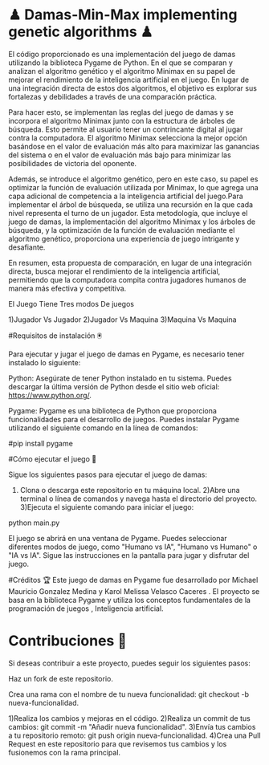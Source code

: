 # ♟ Damas-Min-Max implementing genetic algorithms ♟

El código proporcionado es una implementación del juego de damas utilizando la biblioteca Pygame de Python. En el que se comparan y analizan el algoritmo genético y el algoritmo Minimax en su papel de mejorar el rendimiento de la inteligencia artificial en el juego. En lugar de una integración directa de estos dos algoritmos, el objetivo es explorar sus fortalezas y debilidades a través de una comparación práctica.

Para hacer esto, se implementan las reglas del juego de damas y se incorpora el algoritmo Minimax junto con la estructura de árboles de búsqueda. Esto permite al usuario tener un contrincante digital al jugar contra la computadora. El algoritmo Minimax selecciona la mejor opción basándose en el valor de evaluación más alto para maximizar las ganancias del sistema o en el valor de evaluación más bajo para minimizar las posibilidades de victoria del oponente.

Además, se introduce el algoritmo genético, pero en este caso, su papel es optimizar la función de evaluación utilizada por Minimax, lo que agrega una capa adicional de competencia a la inteligencia artificial del juego.Para implementar el árbol de búsqueda, se utiliza una recursión en la que cada nivel representa el turno de un jugador. Esta metodología, que incluye el juego de damas, la implementación del algoritmo Minimax y los árboles de búsqueda, y la optimización de la función de evaluación mediante el algoritmo genético, proporciona una experiencia de juego intrigante y desafiante.

En resumen, esta propuesta de comparación, en lugar de una integración directa, busca mejorar el rendimiento de la inteligencia artificial, permitiendo que la computadora compita contra jugadores humanos de manera más efectiva y competitiva.

El Juego Tiene Tres modos De juegos 

1)Jugador Vs Jugador 
2)Jugador Vs Maquina
3)Maquina Vs Maquina 

#Requisitos de instalación 🖲

Para ejecutar y jugar el juego de damas en Pygame, es necesario tener instalado lo siguiente:

Python: Asegúrate de tener Python instalado en tu sistema. Puedes descargar la última versión de Python desde el sitio web oficial: https://www.python.org/.

Pygame: Pygame es una biblioteca de Python que proporciona funcionalidades para el desarrollo de juegos. Puedes instalar Pygame utilizando el siguiente comando en la línea de comandos:

#pip install pygame


#Cómo ejecutar el juego 🤼 

Sigue los siguientes pasos para ejecutar el juego de damas:

1) Clona o descarga este repositorio en tu máquina local.
2)Abre una terminal o línea de comandos y navega hasta el directorio del proyecto.
3)Ejecuta el siguiente comando para iniciar el juego:

python main.py

El juego se abrirá en una ventana de Pygame. Puedes seleccionar diferentes modos de juego, como "Humano vs IA", "Humano vs Humano" o "IA vs IA". Sigue las instrucciones en la pantalla para jugar y disfrutar del juego.

#Créditos 🏆
Este juego de damas en Pygame fue desarrollado por Michael Mauricio Gonzalez Medina y Karol Melissa Velasco Caceres . El proyecto se basa en la biblioteca Pygame y utiliza los conceptos fundamentales de la programación de juegos , Inteligencia artificial.

# Contribuciones  🥇 
Si deseas contribuir a este proyecto, puedes seguir los siguientes pasos:

Haz un fork de este repositorio.

Crea una rama con el nombre de tu nueva funcionalidad: git checkout -b nueva-funcionalidad.

1)Realiza los cambios y mejoras en el código.
2)Realiza un commit de tus cambios: git commit -m "Añadir nueva funcionalidad".
3)Envía tus cambios a tu repositorio remoto: git push origin nueva-funcionalidad.
4)Crea una Pull Request en este repositorio para que revisemos tus cambios y los fusionemos con la rama principal.


